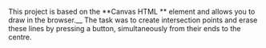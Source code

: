 This project is based on the **Canvas HTML ** element and allows you to draw in the browser.__
The task was to create intersection points and erase these lines by pressing a button, simultaneously from their ends to the centre.
